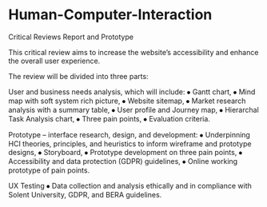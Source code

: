 # Human-Computer-Interaction
Critical Reviews Report and Prototype


This critical review aims to increase the website’s accessibility and enhance the overall user experience.

The review will be divided into three parts:

User and business needs analysis, which will include:
  ⦁	Gantt chart,
  ⦁	Mind map with soft system rich picture,
  ⦁	Website sitemap,
  ⦁	Market research analysis with a summary table,
  ⦁	User profile and Journey map,
  ⦁	Hierarchal Task Analysis chart,
  ⦁	Three pain points,
  ⦁ Evaluation criteria.

Prototype – interface research, design, and development:
  ⦁	Underpinning HCI theories, principles, and heuristics to inform wireframe and prototype designs,
  ⦁	Storyboard,
  ⦁	Prototype development on three pain points,
  ⦁	Accessibility and data protection (GDPR) guidelines,
  ⦁	Online working prototype of pain points.

UX Testing
  ⦁	Data collection and analysis ethically and in compliance with Solent University, GDPR, and BERA guidelines.

